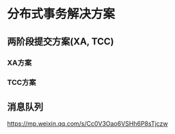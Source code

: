 # 分布式事务解决方案















## 两阶段提交方案(XA, TCC)

### XA方案





### TCC方案



## 消息队列





https://mp.weixin.qq.com/s/Cc0V3Oao6VSHh6P8sTjczw

